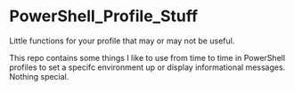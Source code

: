 # PowerShell_Profile_Stuff
Little functions for your profile that may or may not be useful. 

This repo contains some things I like to use from time to time in PowerShell profiles
to set a specifc environment up or display informational messages. Nothing special. 

